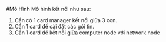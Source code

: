 #Mô Hình
Mô hình kết nối như sau:
1. Cần có 1 card manager kết nối giữa 3 con.
2. Cần 1 card để cài đặt các gói tin.
3. Cần 1 card để kết nối giữa computer node với network node